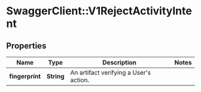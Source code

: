 # SwaggerClient::V1RejectActivityIntent

## Properties
Name | Type | Description | Notes
------------ | ------------- | ------------- | -------------
**fingerprint** | **String** | An artifact verifying a User&#x27;s action. | 

